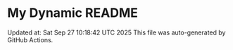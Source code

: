 # My Dynamic README
Updated at: Sat Sep 27 10:18:42 UTC 2025
This file was auto-generated by GitHub Actions.
